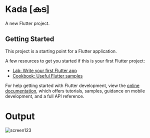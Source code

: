 # Kada [കട]

A new Flutter project.

## Getting Started

This project is a starting point for a Flutter application.

A few resources to get you started if this is your first Flutter project:

- [Lab: Write your first Flutter app](https://docs.flutter.dev/get-started/codelab)
- [Cookbook: Useful Flutter samples](https://docs.flutter.dev/cookbook)

For help getting started with Flutter development, view the
[online documentation](https://docs.flutter.dev/), which offers tutorials,
samples, guidance on mobile development, and a full API reference.

# Output

![screen123](https://user-images.githubusercontent.com/64028304/218330175-7bd6a0aa-db79-4b66-8642-0d7b46afbaa2.png)
